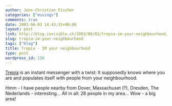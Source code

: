 ```yaml
---
author: Jens-Christian Fischer
categories: ["musings"]
comments: true
date: 2003-06-03 14:43:31+00:00
layout: post
link: http://blog.invisible.ch/2003/06/03/trepia-im-your-neighbourhood/
slug: trepia-im-your-neighbourhood
tags: ["blog"]
title: Trepia - IM your neighbourhood
type: post
wordpress_id: 110
---
```


[Trepia](http://www.trepia.com) is an instant messenger with a twist: It supposedly knows where you are and populates itself with people from your neighbourhood.

Hmm - I have people nearby from Dover, Massachuset (?), Dresden, The Nederlands - interesting... All in all: 28 people in my area... Wow - a big area!
